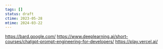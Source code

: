 ```yaml
---
tags: []
status: draft
ctime: 2023-05-28
mtime: 2024-03-22
---
```


https://bard.google.com/
https://www.deeplearning.ai/short-courses/chatgpt-prompt-engineering-for-developers/
https://play.vercel.ai/